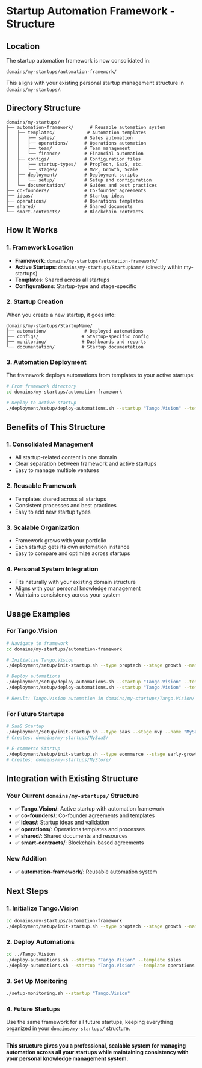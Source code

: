 # Startup Automation Framework - Structure

## Location
The startup automation framework is now consolidated in:
```
domains/my-startups/automation-framework/
```

This aligns with your existing personal startup management structure in `domains/my-startups/`.

## Directory Structure

```
domains/my-startups/
├── automation-framework/      # Reusable automation system
│   ├── templates/            # Automation templates
│   │   ├── sales/           # Sales automation
│   │   ├── operations/      # Operations automation
│   │   ├── team/            # Team management
│   │   └── finance/         # Financial automation
│   ├── configs/             # Configuration files
│   │   ├── startup-types/   # PropTech, SaaS, etc.
│   │   └── stages/          # MVP, Growth, Scale
│   ├── deployment/          # Deployment scripts
│   │   └── setup/           # Setup and configuration
│   └── documentation/       # Guides and best practices
├── co-founders/             # Co-founder agreements
├── ideas/                   # Startup ideas
├── operations/              # Operations templates
├── shared/                  # Shared documents
└── smart-contracts/         # Blockchain contracts
```

## How It Works

### 1. Framework Location
- **Framework**: `domains/my-startups/automation-framework/`
- **Active Startups**: `domains/my-startups/StartupName/` (directly within my-startups)
- **Templates**: Shared across all startups
- **Configurations**: Startup-type and stage-specific

### 2. Startup Creation
When you create a new startup, it goes into:
```
domains/my-startups/StartupName/
├── automation/              # Deployed automations
├── configs/                # Startup-specific config
├── monitoring/             # Dashboards and reports
└── documentation/          # Startup documentation
```

### 3. Automation Deployment
The framework deploys automations from templates to your active startups:
```bash
# From framework directory
cd domains/my-startups/automation-framework

# Deploy to active startup
./deployment/setup/deploy-automations.sh --startup "Tango.Vision" --template sales
```

## Benefits of This Structure

### 1. **Consolidated Management**
- All startup-related content in one domain
- Clear separation between framework and active startups
- Easy to manage multiple ventures

### 2. **Reusable Framework**
- Templates shared across all startups
- Consistent processes and best practices
- Easy to add new startup types

### 3. **Scalable Organization**
- Framework grows with your portfolio
- Each startup gets its own automation instance
- Easy to compare and optimize across startups

### 4. **Personal System Integration**
- Fits naturally with your existing domain structure
- Aligns with your personal knowledge management
- Maintains consistency across your system

## Usage Examples

### For Tango.Vision
```bash
# Navigate to framework
cd domains/my-startups/automation-framework

# Initialize Tango.Vision
./deployment/setup/init-startup.sh --type proptech --stage growth --name "Tango.Vision"

# Deploy automations
./deployment/setup/deploy-automations.sh --startup "Tango.Vision" --template sales
./deployment/setup/deploy-automations.sh --startup "Tango.Vision" --template operations

# Result: Tango.Vision automation in domains/my-startups/Tango.Vision/
```

### For Future Startups
```bash
# SaaS Startup
./deployment/setup/init-startup.sh --type saas --stage mvp --name "MySaaS"
# Creates: domains/my-startups/MySaaS/

# E-commerce Startup
./deployment/setup/init-startup.sh --type ecommerce --stage early-growth --name "MyStore"
# Creates: domains/my-startups/MyStore/
```

## Integration with Existing Structure

### Your Current `domains/my-startups/` Structure
- ✅ **Tango.Vision/**: Active startup with automation framework
- ✅ **co-founders/**: Co-founder agreements and templates
- ✅ **ideas/**: Startup ideas and validation
- ✅ **operations/**: Operations templates and processes
- ✅ **shared/**: Shared documents and resources
- ✅ **smart-contracts/**: Blockchain-based agreements

### New Addition
- ✅ **automation-framework/**: Reusable automation system

## Next Steps

### 1. **Initialize Tango.Vision**
```bash
cd domains/my-startups/automation-framework
./deployment/setup/init-startup.sh --type proptech --stage growth --name "Tango.Vision"
```

### 2. **Deploy Automations**
```bash
cd ../Tango.Vision
./deploy-automations.sh --startup "Tango.Vision" --template sales
./deploy-automations.sh --startup "Tango.Vision" --template operations
```

### 3. **Set Up Monitoring**
```bash
./setup-monitoring.sh --startup "Tango.Vision"
```

### 4. **Future Startups**
Use the same framework for all future startups, keeping everything organized in your `domains/my-startups/` structure.

---

**This structure gives you a professional, scalable system for managing automation across all your startups while maintaining consistency with your personal knowledge management system.**
